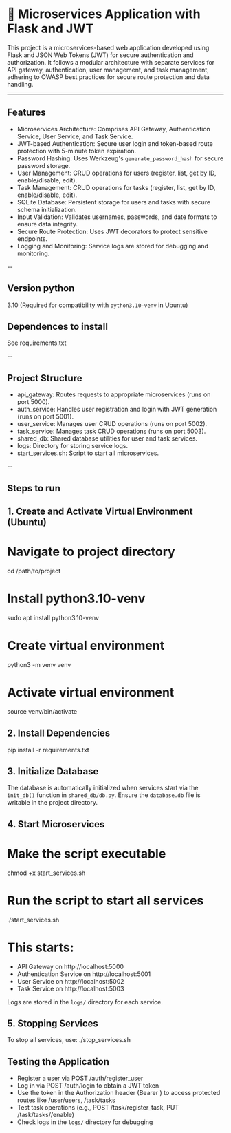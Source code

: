 # 🔐 Microservices Application with Flask and JWT

This project is a microservices-based web application developed using Flask and JSON Web Tokens (JWT) for secure authentication and authorization. It follows a modular architecture with separate services for API gateway, authentication, user management, and task management, adhering to OWASP best practices for secure route protection and data handling.

---

## Features

- Microservices Architecture: Comprises API Gateway, Authentication Service, User Service, and Task Service.
- JWT-based Authentication: Secure user login and token-based route protection with 5-minute token expiration.
- Password Hashing: Uses Werkzeug's `generate_password_hash` for secure password storage.
- User Management: CRUD operations for users (register, list, get by ID, enable/disable, edit).
- Task Management: CRUD operations for tasks (register, list, get by ID, enable/disable, edit).
- SQLite Database: Persistent storage for users and tasks with secure schema initialization.
- Input Validation: Validates usernames, passwords, and date formats to ensure data integrity.
- Secure Route Protection: Uses JWT decorators to protect sensitive endpoints.
- Logging and Monitoring: Service logs are stored for debugging and monitoring.

--

## Version python
3.10 (Required for compatibility with `python3.10-venv` in Ubuntu)

## Dependences to install
See requirements.txt

--

## Project Structure

- api_gateway: Routes requests to appropriate microservices (runs on port 5000).
- auth_service: Handles user registration and login with JWT generation (runs on port 5001).
- user_service: Manages user CRUD operations (runs on port 5002).
- task_service: Manages task CRUD operations (runs on port 5003).
- shared_db: Shared database utilities for user and task services.
- logs: Directory for storing service logs.
- start_services.sh: Script to start all microservices.

-- 

## Steps to run

## 1. Create and Activate Virtual Environment (Ubuntu)
# Navigate to project directory
cd /path/to/project
# Install python3.10-venv
sudo apt install python3.10-venv
# Create virtual environment
python3 -m venv venv
# Activate virtual environment
source venv/bin/activate

## 2. Install Dependencies
pip install -r requirements.txt

## 3. Initialize Database
The database is automatically initialized when services start via the `init_db()` function in `shared_db/db.py`. Ensure the `database.db` file is writable in the project directory.

## 4. Start Microservices
# Make the script executable
chmod +x start_services.sh
# Run the script to start all services
./start_services.sh
# This starts:
   - API Gateway on http://localhost:5000
   - Authentication Service on http://localhost:5001
   - User Service on http://localhost:5002
   - Task Service on http://localhost:5003

   Logs are stored in the `logs/` directory for each service.

## 5. Stopping Services
To stop all services, use:
./stop_services.sh


## Testing the Application

- Register a user via POST /auth/register_user
- Log in via POST /auth/login to obtain a JWT token
- Use the token in the Authorization header (Bearer <token>) to access protected routes like /user/users, /task/tasks
- Test task operations (e.g., POST /task/register_task, PUT /task/tasks/<id>/enable)
- Check logs in the `logs/` directory for debugging
